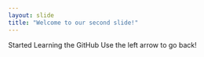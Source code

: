 ```yaml
---
layout: slide
title: "Welcome to our second slide!"
---
```

Started Learning the GitHub
Use the left arrow to go back!
